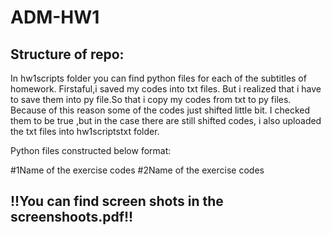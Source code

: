 # ADM-HW1

## Structure of repo:
In hw1scripts folder you can find python files for each of the subtitles of homework. Firstaful,i saved my codes into txt files. But i realized that i have to save them into py file.So that i copy my codes from txt to py files. Because of this reason some of the codes just shifted little bit. I checked them to be true ,but in the case there are still shifted codes, i also uploaded the txt files into hw1scriptstxt folder.

Python files constructed below format:

#1Name of the exercise
codes
#2Name of the exercise
codes




## !!You can find screen shots in the screenshoots.pdf!!
